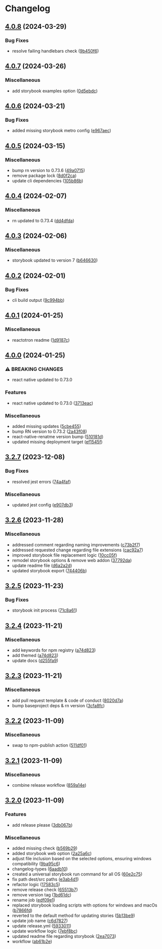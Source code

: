 # Changelog

## [4.0.8](https://github.com/MentorMate/rn-bootstrap/compare/v4.0.7...v4.0.8) (2024-03-29)


### Bug Fixes

* resolve failing handlebars check ([9b450f6](https://github.com/MentorMate/rn-bootstrap/commit/9b450f6798b05a3ca299f27c7f925a8d983e2b08))

## [4.0.7](https://github.com/MentorMate/rn-bootstrap/compare/v4.0.6...v4.0.7) (2024-03-26)


### Miscellaneous

* add storybook examples option ([0d5ebdc](https://github.com/MentorMate/rn-bootstrap/commit/0d5ebdce53d748217815197b163860f405b51fa6))

## [4.0.6](https://github.com/MentorMate/rn-bootstrap/compare/v4.0.5...v4.0.6) (2024-03-21)


### Bug Fixes

* added missing storybook metro config ([e967aec](https://github.com/MentorMate/rn-bootstrap/commit/e967aec6398b5aeba4f763598f6f4e85b958b7da))

## [4.0.5](https://github.com/MentorMate/rn-bootstrap/compare/v4.0.4...v4.0.5) (2024-03-15)


### Miscellaneous

* bump rn version to 0.73.6 ([49a0715](https://github.com/MentorMate/rn-bootstrap/commit/49a07151f10b89019131c02d3d82f26aa543a159))
* remove package lock ([8d0f2ca](https://github.com/MentorMate/rn-bootstrap/commit/8d0f2cab3a5bf70400945d930fdfdb51c7d07bea))
* update cli dependencies ([105b86b](https://github.com/MentorMate/rn-bootstrap/commit/105b86b4f217a15fa819a4ca8a21addf597bca8d))

## [4.0.4](https://github.com/MentorMate/rn-bootstrap/compare/v4.0.3...v4.0.4) (2024-02-07)


### Miscellaneous

* rn updated to 0.73.4 ([dd4dfda](https://github.com/MentorMate/rn-bootstrap/commit/dd4dfda8b51cebf6e6fceb77d79471a9eb89f3a1))

## [4.0.3](https://github.com/MentorMate/rn-bootstrap/compare/v4.0.2...v4.0.3) (2024-02-06)


### Miscellaneous

* storybook updated to version 7 ([b646630](https://github.com/MentorMate/rn-bootstrap/commit/b646630d203010152f9b3bbb229630483c1a780d))

## [4.0.2](https://github.com/MentorMate/rn-bootstrap/compare/v4.0.1...v4.0.2) (2024-02-01)


### Bug Fixes

* cli build output ([9c994bb](https://github.com/MentorMate/rn-bootstrap/commit/9c994bb88b9fd482c404826d5e6d93192553cd9b))

## [4.0.1](https://github.com/MentorMate/rn-bootstrap/compare/v4.0.0...v4.0.1) (2024-01-25)


### Miscellaneous

* reactotron readme ([1d9187c](https://github.com/MentorMate/rn-bootstrap/commit/1d9187c0e9f2a2f1469ea60ec1f18ed2e0ffec30))

## [4.0.0](https://github.com/MentorMate/rn-bootstrap/compare/v3.2.7...v4.0.0) (2024-01-25)


### ⚠ BREAKING CHANGES

* react native updated to 0.73.0

### Features

* react native updated to 0.73.0 ([3713eac](https://github.com/MentorMate/rn-bootstrap/commit/3713eac777c4e8035154c2f4a5edf2658680e93d))


### Miscellaneous

* added missing updates ([5cbe455](https://github.com/MentorMate/rn-bootstrap/commit/5cbe455659c40617721dd216d9b8d794c6c153b5))
* bump RN version to 0.73.2 ([2a43f08](https://github.com/MentorMate/rn-bootstrap/commit/2a43f08b5cc5b16e85638a0312dcd784e3d5adc7))
* react-native-renatme version bump ([510181d](https://github.com/MentorMate/rn-bootstrap/commit/510181da5463c4955d655f1242bf7dd394563775))
* updated missing deployment target ([ef1545f](https://github.com/MentorMate/rn-bootstrap/commit/ef1545f199e03fcb5bba1debf37b74d668a32255))

## [3.2.7](https://github.com/MentorMate/rn-bootstrap/compare/v3.2.6...v3.2.7) (2023-12-08)


### Bug Fixes

* resolved jest errors ([74a4faf](https://github.com/MentorMate/rn-bootstrap/commit/74a4faf10b4201fe16d14c5bb58951f0c37149c8))


### Miscellaneous

* updated jest config ([e907db3](https://github.com/MentorMate/rn-bootstrap/commit/e907db30da32fba2d5cd8841d2e5075ffa7e422f))

## [3.2.6](https://github.com/MentorMate/rn-bootstrap/compare/v3.2.5...v3.2.6) (2023-11-28)


### Miscellaneous

* addressed comment regarding naming improvements ([c73b2f7](https://github.com/MentorMate/rn-bootstrap/commit/c73b2f7e8ace8fcc4d475f11b0965aa2a4d4b195))
* addressed requested change regarding file extensions ([cac92a7](https://github.com/MentorMate/rn-bootstrap/commit/cac92a7e4a7b133a8412b736c6ab77b5caad9a84))
* improved storybook file replacement logic ([10cc05f](https://github.com/MentorMate/rn-bootstrap/commit/10cc05f43ce4fc4d51bfe3ec4e8755019e0198df))
* remodel storybook options & remove web addon ([37792da](https://github.com/MentorMate/rn-bootstrap/commit/37792da4b7b7f855d94961c8d570fca077f5e48e))
* update readme file ([d6a2a2d](https://github.com/MentorMate/rn-bootstrap/commit/d6a2a2d4c8dd5cf756813992f073db1d04b5807f))
* updated storybook export ([744406b](https://github.com/MentorMate/rn-bootstrap/commit/744406b503035184e53c6dbd94d8437ea90a3572))

## [3.2.5](https://github.com/MentorMate/rn-bootstrap/compare/v3.2.4...v3.2.5) (2023-11-23)


### Bug Fixes

* storybook init process ([71c8a61](https://github.com/MentorMate/rn-bootstrap/commit/71c8a61914848a216975d2be359cf28a1532c898))

## [3.2.4](https://github.com/MentorMate/rn-bootstrap/compare/v3.2.3...v3.2.4) (2023-11-21)


### Miscellaneous

* add keywords for npm registry ([a74d823](https://github.com/MentorMate/rn-bootstrap/commit/a74d823f74d94b9c020d8d7bb8ddc78aa8f40c4c))
* add themed ([a74d823](https://github.com/MentorMate/rn-bootstrap/commit/a74d823f74d94b9c020d8d7bb8ddc78aa8f40c4c))
* update docs ([d255fa9](https://github.com/MentorMate/rn-bootstrap/commit/d255fa97fa54ba6cd658d5eecc7c163080bfe723))

## [3.2.3](https://github.com/MentorMate/rn-bootstrap/compare/v3.2.2...v3.2.3) (2023-11-21)


### Miscellaneous

* add pull request template & code of conduct ([8020d7a](https://github.com/MentorMate/rn-bootstrap/commit/8020d7a0441d7cc0aba242f39e60f76df8c83e5a))
* bump baseproject deps & rn version ([3cfa8fc](https://github.com/MentorMate/rn-bootstrap/commit/3cfa8fc2dce83d9ef94b3636054ce4a8756bf3d6))

## [3.2.2](https://github.com/MentorMate/rn-bootstrap/compare/v3.2.1...v3.2.2) (2023-11-09)


### Miscellaneous

* swap to npm-publish action ([511df01](https://github.com/MentorMate/rn-bootstrap/commit/511df012552a279cf0e6fcc3e5430f3481eb1009))

## [3.2.1](https://github.com/MentorMate/rn-bootstrap/compare/v3.2.0...v3.2.1) (2023-11-09)


### Miscellaneous

* combine release workflow ([859a14e](https://github.com/MentorMate/rn-bootstrap/commit/859a14ef578f6df375d5ef2de5e260aac5653bd8))

## [3.2.0](https://github.com/MentorMate/rn-bootstrap/compare/v3.1.4...v3.2.0) (2023-11-09)


### Features

* add release please ([3db067b](https://github.com/MentorMate/rn-bootstrap/commit/3db067b363068b0e1ee0684c15e9c372ddf4d88c))


### Miscellaneous

* added missing check ([b569b29](https://github.com/MentorMate/rn-bootstrap/commit/b569b296e5d4455bbe3493bc763623e29213ce2b))
* added storybook web option ([2a25a6c](https://github.com/MentorMate/rn-bootstrap/commit/2a25a6c61005c4b7701586f5aa8fb343f9c2bf59))
* adjust file inclusion based on the selected options, ensuring windows compatibility ([9ba95c6](https://github.com/MentorMate/rn-bootstrap/commit/9ba95c6bbeaf688f490b9355f79c312bee552efa))
* changelog-types ([6aadb10](https://github.com/MentorMate/rn-bootstrap/commit/6aadb10d95d2346f3c60245edab54755aafc3141))
* created a universal storybook run command for all OS ([60e2c75](https://github.com/MentorMate/rn-bootstrap/commit/60e2c75345a84d487075575ae4e2a9144f11c7a4))
* fix path dest/src paths ([e3ab4d1](https://github.com/MentorMate/rn-bootstrap/commit/e3ab4d19573c48b2cd30c1a2832fefe92d82f451))
* refactor logic ([17583c5](https://github.com/MentorMate/rn-bootstrap/commit/17583c5ab2862af098702bed26c686c27b8a45ed))
* remove release check ([65513b7](https://github.com/MentorMate/rn-bootstrap/commit/65513b780417f563d92b302dd85491bba96c3c70))
* remove version tag ([1bd61dc](https://github.com/MentorMate/rn-bootstrap/commit/1bd61dcd32cb06ef1e2d53c56fab1914b6597142))
* rename job ([edf09e1](https://github.com/MentorMate/rn-bootstrap/commit/edf09e1758af0fe9b56951d744118e1ef0462bbd))
* replaced storybook loading scripts with options for windows and macOs ([b7866fd](https://github.com/MentorMate/rn-bootstrap/commit/b7866fd58bca29a9e395716230d5b4a9d3c8172f))
* reverted to the default method for updating stories ([5b13be9](https://github.com/MentorMate/rn-bootstrap/commit/5b13be9ef215ef226d080cbd705745b09e0edadd))
* update job name ([c6d7827](https://github.com/MentorMate/rn-bootstrap/commit/c6d782784ecbfff161aba67ef44c0e126c18effc))
* update release.yml ([5933011](https://github.com/MentorMate/rn-bootstrap/commit/5933011bce9c47c1e2757db826775783858ea360))
* update workflow logic ([7ebf8bc](https://github.com/MentorMate/rn-bootstrap/commit/7ebf8bc6f60c56ca1b3533bfd5e491a26a6b9b7e))
* updated readme file regarding storybook ([2ea7073](https://github.com/MentorMate/rn-bootstrap/commit/2ea70739d0d1a1fe04ab7d3723259c8781b4108f))
* workflow ([ab61b2e](https://github.com/MentorMate/rn-bootstrap/commit/ab61b2e3d6f826fac4b3aabdf553d7b2d6c7d690))
